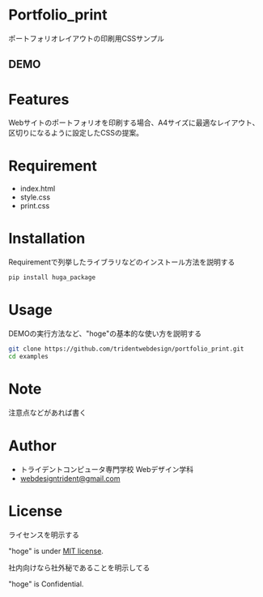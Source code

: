 # Portfolio_print
ポートフォリオレイアウトの印刷用CSSサンプル

## DEMO


# Features

Webサイトのポートフォリオを印刷する場合、A4サイズに最適なレイアウト、区切りになるように設定したCSSの提案。

# Requirement

* index.html
* style.css
* print.css

# Installation

Requirementで列挙したライブラリなどのインストール方法を説明する

```bash
pip install huga_package
```

# Usage

DEMOの実行方法など、"hoge"の基本的な使い方を説明する

```bash
git clone https://github.com/tridentwebdesign/portfolio_print.git
cd examples
```

# Note

注意点などがあれば書く

# Author

* トライデントコンピュータ専門学校 Webデザイン学科
* webdesigntrident@gmail.com

# License
ライセンスを明示する

"hoge" is under [MIT license](https://en.wikipedia.org/wiki/MIT_License).

社内向けなら社外秘であることを明示してる

"hoge" is Confidential.

